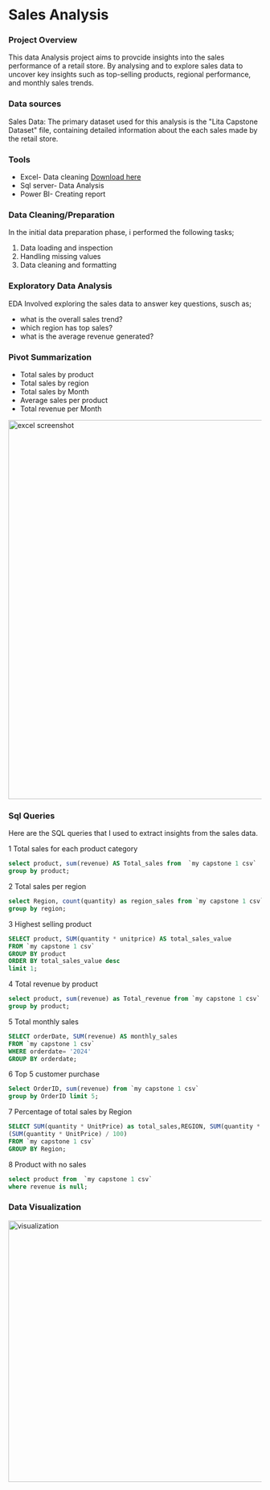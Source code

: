 # Sales Analysis

### Project Overview 
This data Analysis project aims to provcide insights into the sales performance of a retail store. By analysing and to explore sales data to uncover key insights such as top-selling products, regional performance, and monthly sales trends.

### Data sources

Sales Data: The primary dataset used for this analysis is the "Lita Capstone Dataset" file, containing detailed information about the each sales made by the retail store.

### Tools 

- Excel- Data cleaning [Download here](https://microsoft.com)
- Sql server- Data Analysis
- Power BI- Creating report

### Data Cleaning/Preparation 

In the initial data preparation phase, i performed the following tasks;
1. Data loading and inspection
2. Handling missing values
3. Data cleaning and  formatting 

### Exploratory Data Analysis 

EDA Involved exploring the sales data to answer key questions, susch as; 

- what is the overall sales trend?
- which region has top sales?
- what is the average revenue generated?

### Pivot Summarization 
- Total sales by product
- Total sales by region
- Total sales by Month
- Average sales per product
- Total revenue per Month

<img width="754" alt="excel screenshot" src="https://github.com/user-attachments/assets/dea40db1-1a3d-4ac5-a1c2-478da6844063">


  ### Sql Queries
  Here are the SQL queries that I used to extract insights from the sales data.
  
  1 Total sales for each product category
  
  ```sql
select product, sum(revenue) AS Total_sales from  `my capstone 1 csv`
group by product;
```
2 Total sales per region

```sql
select Region, count(quantity) as region_sales from `my capstone 1 csv`
group by region;
```

3 Highest selling product

```sql
SELECT product, SUM(quantity * unitprice) AS total_sales_value
FROM `my capstone 1 csv`
GROUP BY product
ORDER BY total_sales_value desc
limit 1;
```
4 Total revenue by product 

```sql 
select product, sum(revenue) as Total_revenue from `my capstone 1 csv`
group by product;
```
5     Total monthly sales 

```sql
SELECT orderDate, SUM(revenue) AS monthly_sales
FROM `my capstone 1 csv`
WHERE orderdate= '2024'
GROUP BY orderdate;
```
6 Top 5 customer purchase 

```sql
Select OrderID, sum(revenue) from `my capstone 1 csv`
group by OrderID limit 5;
```
7 Percentage of total sales by Region 

```sql 
SELECT SUM(quantity * UnitPrice) as total_sales,REGION, SUM(quantity * UnitPrice) AS RS,
(SUM(quantity * UnitPrice) / 100)
FROM `my capstone 1 csv`
GROUP BY Region;
```
8 Product with no sales 

```sql
select product from  `my capstone 1 csv`
where revenue is null;
```

### Data Visualization 

<img width="520" alt="visualization " src="https://github.com/user-attachments/assets/c59f72ca-b88a-47cf-ad29-461416147b47">


